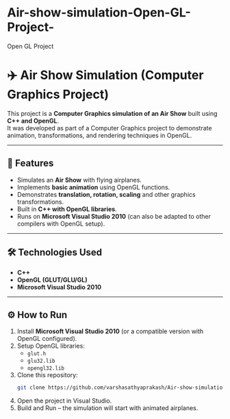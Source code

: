 # Air-show-simulation-Open-GL-Project-
Open GL Project
# ✈️ Air Show Simulation (Computer Graphics Project)

This project is a **Computer Graphics simulation of an Air Show** built using **C++ and OpenGL**.  
It was developed as part of a Computer Graphics project to demonstrate animation, transformations, and rendering techniques in OpenGL.

---

## 🚀 Features
- Simulates an **Air Show** with flying airplanes.  
- Implements **basic animation** using OpenGL functions.  
- Demonstrates **translation, rotation, scaling** and other graphics transformations.  
- Built in **C++ with OpenGL libraries**.  
- Runs on **Microsoft Visual Studio 2010** (can also be adapted to other compilers with OpenGL setup).

---

## 🛠️ Technologies Used
- **C++**  
- **OpenGL (GLUT/GLU/GL)**  
- **Microsoft Visual Studio 2010**

---

## ⚙️ How to Run
1. Install **Microsoft Visual Studio 2010** (or a compatible version with OpenGL configured).  
2. Setup OpenGL libraries:  
   - `glut.h`  
   - `glu32.lib`  
   - `opengl32.lib`  
3. Clone this repository:
   ```bash
   git clone https://github.com/varshasathyaprakash/Air-show-simulation-Open-GL-Project.git
4. Open the project in Visual Studio.
5. Build and Run – the simulation will start with animated airplanes.
